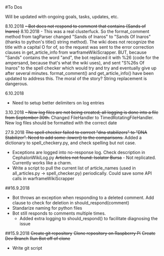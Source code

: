 #To Dos

Will be updated with ongoing goals, tasks, updates, etc.

8.10.2018
~~- Bot does not respond to comment that contains {Sands of Inaros}~~ 8.10.2018 - This was a real clusterfuck.  So the format_comment method from tagParser changed "Sands of Inaros" to "Sands Of Inaros" (thanks to python's title() string method).  The wiki does not recognize the title with a capital O for of, so the request was sent to the error correction clauses in get_article_info from warframeWikiScrapper.  BUT, because "Sands" contains the word "and", the bot replaced it with %26 (code for the ampersand, because that's what the wiki uses), and sent "S%26s Of Inaros" to the spell checker which would try and try and eventually give up after several minutes.  format_comment() and get_article_info() have been updated to address this.  The moral of the story?  String replacement is dangerous.

6.10.2018
- Need to setup better delimiters on log entries

3.10.2018
~~- New log files are not being created; all logging is done into a file from September 30th.~~ Changed FileHandler to TimedRotatingFileHandler.  New log files should be formatted with the correct date

27.9.2018
~~The spell checker failed to correct "dna stabilizers" to "DNA Stabilizer".  Need to add some .lower() to the comparisons.~~ Added a dictionary to spell_checkery.py, and check spelling but not case.
- Exceptions are logged into no-response log.  Check description in CephalonWikiLog.py
~~Articles not found:  Isolator Bursa~~ - Not replicated.  Currently works like a charm.
- Write a script to pull the current list of article_names (used in all_articles.py -> spell_checker.py) periodically.  Could save some API calls in warframeWikiScrapper

##16.9.2018
- Bot throws an exception when responding to a deleted comment.  Add clause to check for deletion in should_respond(comment)
- Standarize naming for python files
- Bot still responds to comments multiple times.  
  - Added extra logging to should_respond() to facilitate diagnosing the issue

##15.9.2018
~~Create git repository~~
~~Clone repository on Raspberry Pi~~
~~Create Dev Branch~~
~~Run Bot off of clone~~
- Write git script
